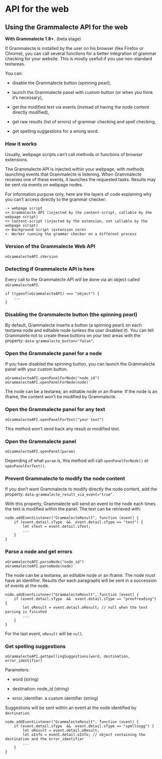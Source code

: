 # API for the web

## Using the Grammalecte API for the web

**With Grammalecte 1.8+.** (beta stage)

If Grammalecte is installed by the user on his browser (like Firefox or Chrome), you can call
several functions for a better integration of grammar checking for your website. This is mostly usefull
if you use non-standard textareas.

You can:

- disable the Grammalecte button (spinning pearl),

- launch the Grammalecte panel with custom button (or when you think it’s necessary),

- get the modified text via events (instead of having the node content directly modified),

- get raw results (list of errors) of grammar checking and spell checking,

- get spelling suggestions for a wrong word.


### How it works

Usually, webpage scripts can’t call methods or functions of browser extensions.

The Grammalecte API is injected within your webpage, with methods launching events that Grammalecte is listening. When Grammalecte receives one of these events, it launches the requested tasks. Results may be sent via events on webpage nodes.

For information purpose only, here are the layers of code explaining why you can’t access directly to the grammar checker:

    ·> webpage script
    <> Grammalecte API (injected by the content-script, callable by the webpage script)
    <> Content-script (injected by the extension, not callable by the webpage script)
    <> Background script (extension core)
    <· Worker running the grammar checker on a different process

### Version of the Grammalecte Web API

    oGrammalecteAPI.sVersion


### Detecting if Grammalecte API is here

Every call to the Grammalecte API will be done via an object called `oGrammalecteAPI`.

    if (typeof(oGrammalecteAPI) === "object") {
        ...
    }


### Disabling the Grammalecte button (the spinning pearl)

By default, Grammalecte inserts a button (a spinning pearl) on each textarea node and editable node (unless the user disabled it).
You can tell Grammalete not to create these buttons on your text areas with the property: `data-grammalecte_button="false"`.


### Open the Grammalecte panel for a node

If you have disabled the spinning button, you can launch the Grammalecte panel with your custom button.

    oGrammalecteAPI.openPanelForNode("node_id")
    oGrammalecteAPI.openPanelForNode(node)

The node can be a textarea, an editable node or an iframe.
If the node is an iframe, the content won’t be modified by Grammalecte.


### Open the Grammalecte panel for any text

    oGrammalecteAPI.openPanelForText("your text")

This method won’t send back any result or modified text.


### Open the Grammalecte panel

    oGrammalecteAPI.openPanel(param)

Depending of what `param` is, this method will call `openPanelForNode()` or `openPanelForText()`.


### Prevent Grammalecte to modify the node content

If you don’t want Grammalecte to modify directly the node content, add the property: `data-grammalecte_result_via_event="true"`.

With this property, Grammalecte will send an event to the node each times the text is modified within the panel.
The text can be retrieved with:

    node.addEventListener("GrammalecteResult", function (event) {
        if (event.detail.sType  &&  event.detail.sType == "text") {
            let sText = event.detail.sText;
            ...
        }
    }


### Parse a node and get errors

    oGrammalecteAPI.parseNode("node_id")
    oGrammalecteAPI.parseNode(node)

The node can be a textarea, an editable node or an iframe. The node must have an identifier.
Results (for each paragraph) will be sent in a succession of events at the node.

    node.addEventListener("GrammalecteResult", function (event) {
        if (event.detail.sType  &&  event.detail.sType == "proofreading") {
            let oResult = event.detail.oResult; // null when the text parsing is finished
            ...
        }
    }

For the last event, `oResult` will be `null`.


### Get spelling suggestions

    oGrammalecteAPI.getSpellingSuggestions(word, destination, error_identifier)

Parameters:

- word (string)

- destination: node_id (string)

- error_identifier: a custom identifier (string)

Suggestions will be sent within an event at the node identified by `destination`.

    node.addEventListener("GrammalecteResult", function (event) {
        if (event.detail.sType  &&  event.detail.sType == "spellsugg") {
            let oResult = event.detail.oResult;
            let oInfo = event.detail.oInfo; // object containing the destination and the error_identifier
            ...
        }
    }
